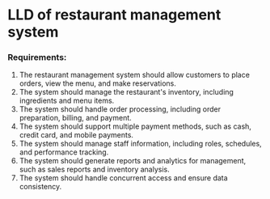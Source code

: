 # LLD of restaurant management system


### Requirements:

1. The restaurant management system should allow customers to place orders, view the menu, and make reservations.
2. The system should manage the restaurant's inventory, including ingredients and menu items.
3. The system should handle order processing, including order preparation, billing, and payment.
4. The system should support multiple payment methods, such as cash, credit card, and mobile payments.
5. The system should manage staff information, including roles, schedules, and performance tracking.
6. The system should generate reports and analytics for management, such as sales reports and inventory analysis.
7. The system should handle concurrent access and ensure data consistency.